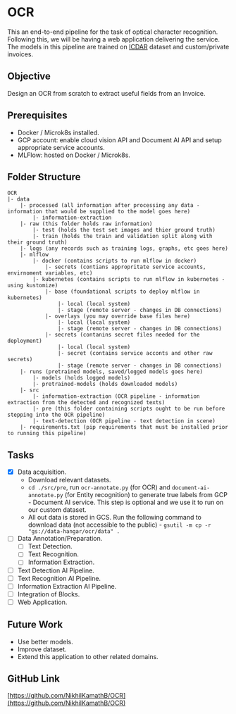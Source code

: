 # OCR
This an end-to-end pipeline for the task of optical character recognition. Following this, we will be having a web application delivering the service. The models in this pipeline are trained on [ICDAR](https://rrc.cvc.uab.es/?ch=13&com=introduction) dataset and custom/private invoices.

## Objective
Design an OCR from scratch to extract useful fields from an Invoice.

## Prerequisites
- Docker / Microk8s installed.
- GCP account: enable cloud vision API and Document AI API and setup appropriate service accounts.
- MLFlow: hosted on Docker / Microk8s.

## Folder Structure
```
OCR
|- data
    |- processed (all information after processing any data - information that would be supplied to the model goes here)
        |- information-extraction
    |- raw (this folder holds raw information)
        |- test (holds the test set images and thier ground truth)
        |- train (holds the train and validation split along with their ground truth)
    |- logs (any records such as training logs, graphs, etc goes here)
    |- mlflow
        |- docker (contains scripts to run mlflow in docker)
            |- secrets (contians appropritate service accounts, envirnoment variables, etc)
        |- kubernetes (contains scripts to run mlflow in kubernetes - using kustomize)
            |- base (foundational scripts to deploy mlflow in kubernetes)
                |- local (local system)
                |- stage (remote server - changes in DB connections)
            |- overlays (you may override base files here)
                |- local (local system)
                |- stage (remote server - changes in DB connections)
            |- secrets (contanins secret files needed for the deployment)
                |- local (local system)
                |- secret (contains service acconts and other raw secrets)
                |- stage (remote server - changes in DB connections)
    |- runs (pretrained models, saved/logged models goes here)
        |- models (holds logged models)
        |- pretrained-models (holds downloaded models)
    |- src
        |- information-extraction (OCR pipeline - information extraction from the detected and recognized texts)
        |- pre (this folder containing scripts ought to be run before stepping into the OCR pipeline)
        |- text-detection (OCR pipeline - text detection in scene)
    |- requirements.txt (pip requirements that must be installed prior to running this pipeline)
```

## Tasks
- [X]  Data acquisition.
    - Download relevant datasets.
    - `cd ./src/pre`, run `ocr-annotate.py` (for OCR) and `document-ai-annotate.py` (for Entity recognition) to generate true labels from GCP - Document AI service. This step is optional and we use it to run on our custom dataset.
    - All out data is stored in GCS. Run the following command to download data (not accessible to the public) - `gsutil -m cp -r "gs://data-hangar/ocr/data" .`
- [ ]  Data Annotation/Preparation.
    - [ ]  Text Detection.
    - [ ]  Text Recognition.
    - [ ]  Information Extraction.
- [ ]  Text Detection AI Pipeline.
- [ ]  Text Recognition AI Pipeline.
- [ ]  Information Extraction AI Pipeline.
- [ ]  Integration of Blocks.
- [ ]  Web Application.

## Future Work
* Use better models.
* Improve dataset.
* Extend this application to other related domains.

## GitHub Link
[https://github.com/NikhilKamathB/OCR](https://github.com/NikhilKamathB/OCR)
